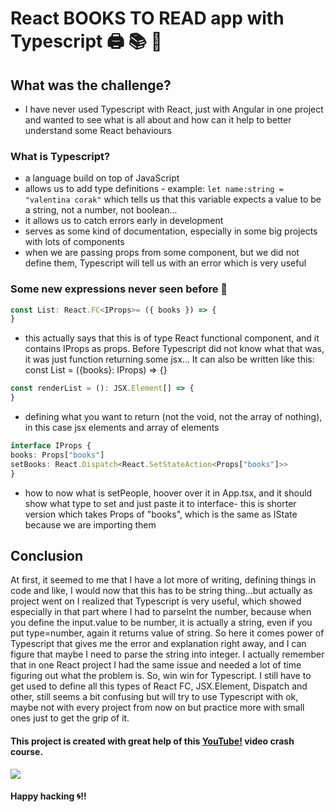 # React BOOKS TO READ app with Typescript 🖨 📚 🧾

## What was the challenge?

* I have never used Typescript with React, just with Angular in one project and wanted to see what is all about and how can it help to better understand some React behaviours

### What is Typescript?

* a language build on top of JavaScript
* allows us to add type definitions - example: ``` let name:string = "valentina corak" ``` which tells us that this variable expects a value to be a string, not a number, not boolean... 
* it allows us to catch errors early in development
* serves as some kind of documentation, especially in some big projects with lots of components
* when we are passing props from some component, but we did not define them, Typescript will tell us with an error which is very useful

### Some new expressions never seen before 🤔

``` typescript jsx
const List: React.FC<IProps>= ({ books }) => {
}
```
* this actually says that this is of type React functional component, and it contains IProps as props. Before Typescript did not know what that was, it was just function returning some jsx...
It can also be written like this: const List = ({books}: IProps) => {}
  
``` typescript jsx
const renderList = (): JSX.Element[] => {
}
```
* defining what you want to return (not the void, not the array of nothing), in this case jsx elements and array of elements
``` typescript jsx
interface IProps {
books: Props["books"]
setBooks: React.Dispatch<React.SetStateAction<Props["books"]>>
}
```
* how to now what is setPeople, hoover over it in App.tsx, and it should show what type to set and just paste it to interface- this is shorter version which takes Props of "books", which is the same as IState because we are importing them

## Conclusion

At first, it seemed to me that I have a lot more of writing, defining things in code and like, I would now that this has to be string thing...but actually as project went on
I realized that Typescript is very useful, which showed especially in that part where I had to parseInt the number, because when you define the input.value to be number, 
it is actually a string, even if you put type=number, again it returns value of string. So here it comes power of Typescript that gives me the error and explanation right away, and I can figure that maybe I need to parse the string into integer. I actually remember
that in one React project I had the same issue and needed a lot of time figuring out what the problem is. So, win win for Typescript. I still have to get used to 
define all this types of React FC, JSX.Element, Dispatch and other, still seems a bit confusing but will try to use Typescript with ok, maybe not with every project
from now on but practice more with small ones just to get the grip of it.

#### This project is created with great help of this [YouTube!](https://www.youtube.com/watch?v=jrKcJxF0lAU&t=353s&ab_channel=LaithHarb) video crash course.

![](https://media.giphy.com/media/7jMVtv69xwW0E/giphy.gif)


#### Happy hacking 🌀!!


